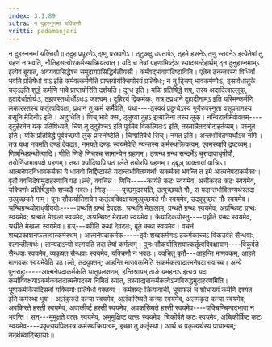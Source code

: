 ```yaml
---
index: 3.1.89
sutra: न दुहस्नुनमां यक्चिणौ
vritti: padamanjari
---
```


 न दुहस्ननमां यक्चियौ॥ ठ्दुह प्रपूरणेऽ,ठ्ष्णु प्रस्रवणेऽ। ठ्टुअदु उपतापेऽ, ठ्हमे हसनेऽ,ठ्णु स्तवनेऽ इत्येतेषां तु ग्रहणं न भवति, नौतिहसत्योरकर्मस्थक्रियत्वात्। यदि च तेषां ग्रहणामिष्ट्ंअ स्यादसन्देहार्थम् ठ्न दुनुहस्नमाम्ऽ इत्येव ब्रूयात्, अवयवप्रसिद्धेश्च समुदायप्रसिद्धिर्बलीयसी। कर्मवद्भावापदिष्टाविति। एतेन ठनन्तरस्य विधिर्वा भवति प्रतिषेधो वाऽ इति कर्मवत्कर्मणेति प्राप्तयोर्यक्चिणोरयं प्रतिषेधः; न तु ठ्चिण् भावकर्मणोःऽ, ठ्सार्वधातुके यक्ऽइति शुद्धे कर्मणि भावे प्राप्तयोरिति दर्शयति। दुग्ध इति। यकि प्रतिषिद्धे शप्, तस्य अदादित्वाल्लुक्, ठ्दादेर्धातोर्घःऽ, ठ्झषस्तथोर्धोऽधःऽ जश्त्वम्। दुहिरयं द्विकर्मकः, तत्र ठप्रधाने दुहादीनाम्ऽ इति यस्मिन्कर्मणि लकारस्तस्य कर्तृत्वविवक्षा, प्रधानं तु कर्म कर्मैवेति, यथा----ठ्स्वयं प्रदुग्धेऽस्य गुणैरुपस्नुता वसूपमानस्य वसूनि मेदिनीऽ इति। अदुग्धेति। णिच् भावे क्सः, ठ्लुग्वा दुहऽ इत्यादिना तस्य लुक्। नन्विदानीमेवोक्तम्----ठ्दुहेरनेन यक् प्रतिषिध्यते, चिण् तु ठ्दुहेश्चऽ इति पूर्वमेव विकल्पितःऽ इति, तस्मान्नैतदत्रोदाहर्तव्यम्। प्रस्नुत इति। यकि प्रतिषिद्धे पूर्ववच्छपो लुक् प्रास्नोष्टेति। चिण्प्रतिषेधे सिच्। नमत इति। अन्तर्भावितण्यर्थोऽत्र नमिः। तत्र यथा नयमति दण्डं देवदतः, नमयते दण्डः स्वयमेवेति ण्यन्तस्य कर्मस्थक्रियत्वम्, एवमस्यापि द्रष्टव्यम्। णिश्रन्थिग्रन्थीत्यादि। णीति णिङे णिचश्च सामान्येन ग्रहणम्। ठ्श्रन्थ ग्रन्थ सन्दर्भेऽ चुरादावाधृषीयौ, तयोर्णिजभावपक्षे ग्रहणम्। तथा र्क्यादिष्वपि पठ।लेते तयोरपि ग्रहणम्। ठ्ब्रूञ् व्यक्तायां वाचिऽ। आत्मनेपदविधावकर्मका ये धातवो निर्द्दिष्टास्ते यदान्तर्भावितण्यर्थाः सकर्मका भवन्ति त इमे आत्मनेपदाकर्मकाः। वृतौ क्वचिदेषामुदाहरणानि पठ।ल्न्ते, क्वचिन्न। णिचि-----कार्यते कटः स्वयमेव, अचीकरत कटः स्वयमेव, यक्चिणोः प्रतिषिद्धयोः शप्चङै भवतः। णिङ्-----पुच्छमुदस्यति, उत्पुच्छयते गौः, स यदान्तर्भावितण्यर्थस्तदा उत्पुच्छयते गाम्। पुनः सौकर्यातिशयेन कर्तृत्वविवक्षायामुत्पुच्छयते गौः स्वयमेव, उदपुपुच्छत गौः स्वयमेव। श्रन्थिग्रन्थ्योराधृषीययोः-----ग्रन्थति ग्रन्थं देवदतः, श्रन्थति मेखलाम्, ग्रन्थते ग्रन्थः स्वयमेव, अग्रन्थिष्ट ग्रन्थः स्वयमेव; श्रन्थते मेखला स्वयमेव, अश्रन्थिष्ट मेखला स्वयमेव। क्रैयादिकयोस्तु----ग्रथ्नीते ग्रन्थः स्वयमेव, श्रथ्नीते मेखला स्वयमेव। ब्रञ्---ब्रवीति कथां देवदतः, ब्रूते कथा स्वयमेव। वचनं शब्दप्रकाशनफलत्वात्कर्मस्थम्। आत्मनेपदाकर्मक-----ठ्वेः शब्दकर्मणःऽ ठकर्मकाच्चऽ विकउर्वते सैन्धवाः, वल्गन्तीत्यर्थः। तान्यदाऽन्यो वल्गयति तदा तेषां कर्मत्वम्। पुनः सौकर्यातिशयात्कर्तृत्वविवक्षायाम्----विकुर्वते सैन्धवाः स्वयमेव, व्यकृषत सैन्धवाः स्वयमेव, यक्चिणौ न भवतः। क्वचितु बृतौ---आहन्ति माणवकम्, आहते माणवकः स्वयमेवेति पठ।ल्ते, तदयुक्तम्; आहन्ति माणवकमिति सकर्मकत्वादात्मनेपदाभावाच्च। अन्ये पुनराहुः-----आत्मनेपदाकर्मकेति धातुपलक्षणम्, हन्तिश्रायम् ठाङे यमहनःऽ इत्यत्र यदा कर्माविवक्षयाऽकर्मकस्तदात्मनेपदस्य निमितं स्यात्, तस्याद्यसकर्मकत्वेऽप्यविरुद्धमुदाहरणमिति। भूषाकर्मकिरादिसनां यक्चिणोः प्रतिषेधो वक्तव्यः। कर्मशब्दः क्रियावाची, भूषाफलं च शोभाख्यं कर्मणि द्दश्यत इति कर्मस्था भूषा। अलंकुरुते कन्या स्वयमेव, अलंकरिष्यते कन्या स्वयमेव, अलमकृत कन्या स्वयमेव; अवकिरते हस्ती स्वयमेव, अवाकीर्ष्ट हस्ती स्वयमेव, अवकरिष्यते हस्ती स्वयमेव----यक्चिण्चिण्वद्भावा न भवन्ति। सन्---मुमुक्षते वत्सः स्वयमेव, अमुमुक्षिष्ट वत्सः स्वयमेव; चिकीर्षते कटः स्वयमेव, अचिकीर्षिष्ट कटः स्वयमेव----प्रकृत्यर्थापेक्षमत्र कर्मस्थक्रियत्वम्, इच्छा तु कर्तृस्था। आर्थ च प्रकृत्यर्थस्य प्राधान्यम्; तदर्थथ्वादिच्छायाः॥